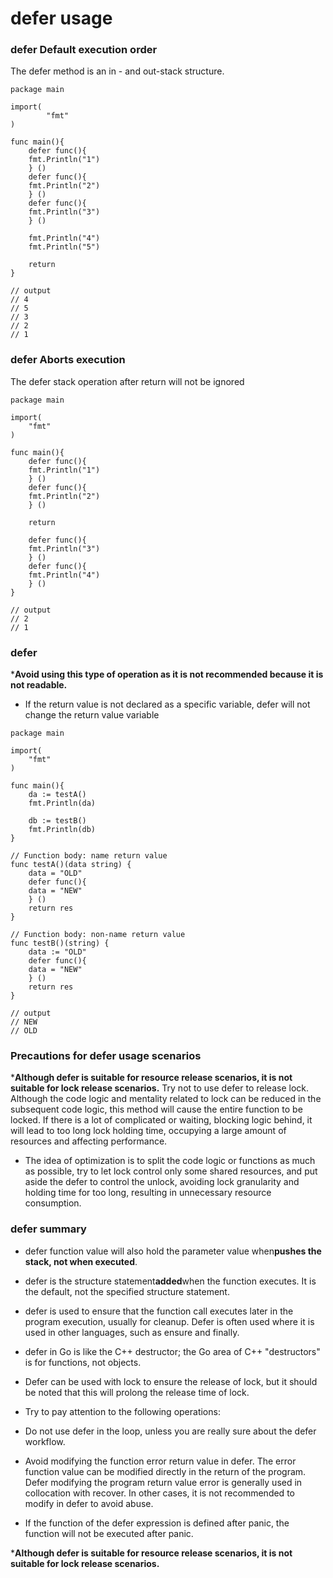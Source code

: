 # defer usage

### defer Default execution order

The defer method is an in - and out-stack structure.
```
package main

import(
		"fmt"
)

func main(){
	defer func(){
	fmt.Println("1")
	} ()
	defer func(){
	fmt.Println("2")
	} ()
	defer func(){
	fmt.Println("3")
	} ()

	fmt.Println("4")
	fmt.Println("5")

	return
}

// output
// 4
// 5
// 3
// 2
// 1
```

### defer Aborts execution

The defer stack operation after return will not be ignored
```
package main

import(
	"fmt"
)

func main(){
	defer func(){
	fmt.Println("1")
	} ()
	defer func(){
	fmt.Println("2")
	} ()

	return

	defer func(){
	fmt.Println("3")
	} ()
	defer func(){
	fmt.Println("4")
	} ()
}

// output
// 2
// 1
```

### defer

***Avoid using this type of operation as it is not recommended because it is not readable.**
* If the return value is not declared as a specific variable, defer will not change the return value variable

```
package main

import(
	"fmt"
)

func main(){
	da := testA()
	fmt.Println(da)

	db := testB()
	fmt.Println(db)
}

// Function body: name return value
func testA()(data string) {
	data = "OLD"
	defer func(){
	data = "NEW"
	} ()
	return res
}

// Function body: non-name return value
func testB()(string) {
	data := "OLD"
	defer func(){
	data = "NEW"
	} ()
	return res
}

// output
// NEW
// OLD
```

### Precautions for defer usage scenarios
***Although defer is suitable for resource release scenarios, it is not suitable for lock release scenarios.**
Try not to use defer to release lock. Although the code logic and mentality related to lock can be reduced in the subsequent code logic, this method will cause the entire function to be locked. If there is a lot of complicated or waiting, blocking logic behind, it will lead to too long lock holding time, occupying a large amount of resources and affecting performance.
* The idea of optimization is to split the code logic or functions as much as possible, try to let lock control only some shared resources, and put aside the defer to control the unlock, avoiding lock granularity and holding time for too long, resulting in unnecessary resource consumption.

### defer summary

* defer function value will also hold the parameter value when**pushes the stack, not when executed**.

* defer is the structure statement**added**when the function executes. It is the default, not the specified structure statement.

* defer is used to ensure that the function call executes later in the program execution, usually for cleanup. Defer is often used where it is used in other languages, such as ensure and finally.

* defer in Go is like the C++ destructor; the Go area of C++ "destructors" is for functions, not objects.

* Defer can be used with lock to ensure the release of lock, but it should be noted that this will prolong the release time of lock.

* Try to pay attention to the following operations:
* Do not use defer in the loop, unless you are really sure about the defer workflow.
* Avoid modifying the function error return value in defer. The error function value can be modified directly in the return of the program. Defer modifying the program return value error is generally used in collocation with recover. In other cases, it is not recommended to modify in defer to avoid abuse.

* If the function of the defer expression is defined after panic, the function will not be executed after panic.

***Although defer is suitable for resource release scenarios, it is not suitable for lock release scenarios.**